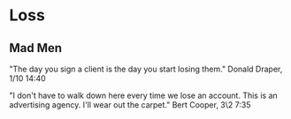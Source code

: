 # Loss

## Mad Men

"The day you sign a client is the day you start losing them." Donald Draper, 1/10 14:40

"I don't have to walk down here every time we lose an account. This is an advertising agency. I'll wear out the carpet." Bert Cooper, 3\2 7:35
